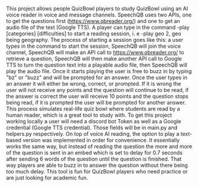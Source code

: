 This project allows people QuizBowl players to study QuizBowl using an AI voice reader in voice and message channels. SpeechQB uses two APIs, one to get the questions first (https://www.qbreader.org/) and one to get an audio file of the text (Google TTS). A player can type in the command -play [categories] [difficulties] to start a reading session, i. e -play geo 2, geo being geography. The process of starting a session goes like this: a user types in the command to start the session, SpeechQB will join the voice channel, SpeechQB will
make an API call to https://www.qbreader.org/ to retrieve a question, SpeechQB will then make another API call to Google TTS to turn the question text into a playable audio file, then SpeechQB will play the audio file. Once it starts playing the user is free to buzz in by typing "bz" or "buzz" and will be prompted for an answer. Once the user types in an answer it will either be wrong, correct, or prompted. If it is wrong the user will not receive any points and the question will continue to be read, if the answer is correct the user will receive 10 points and the question stops being read, if it is prompted the user will be prompted for another answer. This process simulates real-life quiz bowl where students are read by a human reader, which is a great tool to study with. To get this project working locally a user will need a discord bot Token as well as a Google credential (Google TTS credential). Those fields will be in main.py and helpers.py respectively. On top of voice AI reading, the option to play a text-based version was implemented in order for convenience. It essentially works the same way, but instead of reading the question the more and more of the question is sent in an embed which is set to delay for 0.7 seconds after sending 6 words of the question until the question is finished. That way players are able to buzz in to answer the question without there being too much delay. This tool is fun for QuizBowl players who need practice or are just looking for academic fun.

